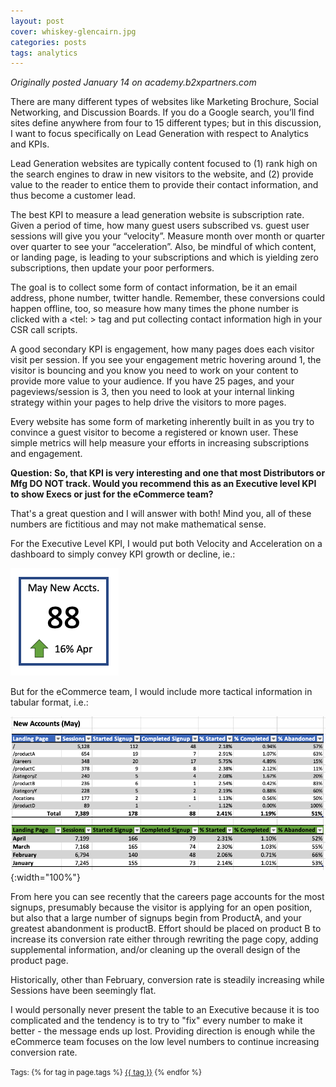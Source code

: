 ```yaml
---
layout: post
cover: whiskey-glencairn.jpg
categories: posts
tags: analytics
---
```


<i>Originally posted January 14 on academy.b2xpartners.com</i>

There are many different types of websites like Marketing Brochure, Social Networking, and Discussion Boards. If you do a Google search, you’ll find sites define anywhere from four to 15 different types; but in this discussion, I want to focus specifically on Lead Generation with respect to Analytics and KPIs.
 
Lead Generation websites are typically content focused to (1) rank high on the search engines to draw in new visitors to the website, and (2) provide value to the reader to entice them to provide their contact information, and thus become a customer lead.
 
The best KPI to measure a lead generation website is subscription rate. Given a period of time, how many guest users subscribed vs. guest user sessions will give you your “velocity”. Measure month over month or quarter over quarter to see your “acceleration”. Also, be mindful of which content, or landing page, is leading to your subscriptions and which is yielding zero subscriptions, then update your poor performers.
 
The goal is to collect some form of contact information, be it an email address, phone number, twitter handle. Remember, these conversions could happen offline, too, so measure how many times the phone number is clicked with a <tel: > tag and put collecting contact information high in your CSR call scripts.
 
A good secondary KPI is engagement, how many pages does each visitor visit per session. If you see your engagement metric hovering around 1, the visitor is bouncing and you know you need to work on your content to provide more value to your audience. If you have 25 pages, and your pageviews/session is 3, then you need to look at your internal linking strategy within your pages to help drive the visitors to more pages.
 
Every website has some form of marketing inherently built in as you try to convince a guest visitor to become a registered or known user. These simple metrics will help measure your efforts in increasing subscriptions and engagement.


<b>Question: So, that KPI is very interesting and one that most Distributors or Mfg DO NOT track.  Would you recommend this as an Executive level KPI to show Execs or just for the eCommerce team?</b>


That's a great question and I will answer with both! Mind you, all of these numbers are fictitious and may not make mathematical sense.

For the Executive Level KPI, I would put both Velocity and Acceleration on a dashboard to simply convey KPI growth or decline, ie.:

![Sample KPI](/images/sampleKPI.png)

But for the eCommerce team, I would include more tactical information in tabular format, i.e.:

![Gogle Anbalytics New Accounts](/images/GA-new_accounts.png){:width="100%"}

From here you can see recently that the careers page accounts for the most signups, presumably because the visitor is applying for an open position, but also that a large number of signups begin from ProductA, and your greatest abandonment is productB. Effort should be placed on product B to increase its conversion rate either through rewriting the page copy, adding supplemental information, and/or cleaning up the overall design of the product page. 

Historically, other than February, conversion rate is steadily increasing while Sessions have been seemingly flat.

I would personally never present the table to an Executive because it is too complicated and the tendency is to try to "fix" every number to make it better - the message ends up lost. Providing direction is enough while the eCommerce team focuses on the low level numbers to continue increasing conversion rate.



<p><small>
Tags: 	
  {% for tag in page.tags %}
    <a href="/tags/{{ tag }}/">{{ tag }}</a>
  {% endfor %}
</small></p>